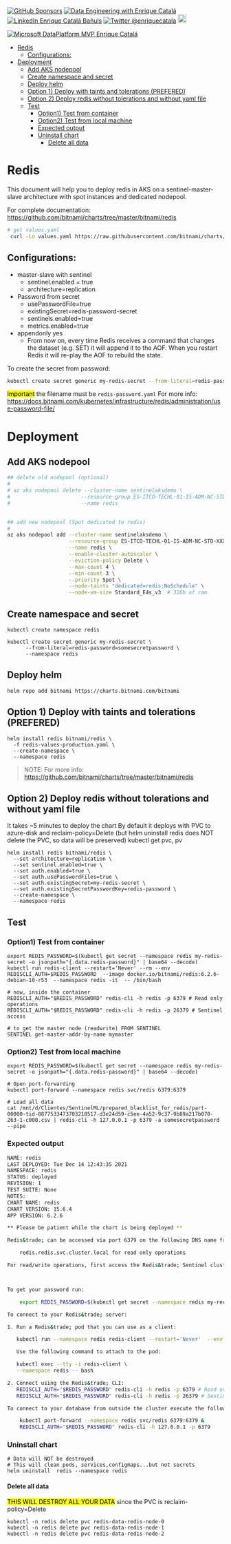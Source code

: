 <div>
    <a href="https://github.com/sponsors/enriquecatala"><img src="https://img.shields.io/badge/GitHub_Sponsors--_.svg?style=flat-square&logo=github&logoColor=EA4AAA" alt="GitHub Sponsors"></a>
    <a href="https://enriquecatala.com"><img src="https://img.shields.io/website?down_color=red&down_message=down&label=enriquecatala.com&up_color=46C018&url=https%3A%2F%2Fenriquecatala.com&style=flat-square" alt="Data Engineering with Enrique Catalá"></a>
    <a href="https://www.linkedin.com/in/enriquecatala"><img src="https://img.shields.io/badge/LinkedIn--_.svg?style=flat-square&logo=linkedin" alt="LinkedIn Enrique Catalá Bañuls"></a>
    <a href="https://twitter.com/enriquecatala"><img src="https://img.shields.io/twitter/follow/enriquecatala?color=blue&label=twitter&style=flat-square" alt="Twitter @enriquecatala"></a>
    <a href="https://youtube.com/enriquecatala"><img src="https://raw.githubusercontent.com/enriquecatala/enriquecatala/master/img/youtube.png" alt="Data Engineering: Canal youtube de Enrique Catalá" height=20></a>
</div>

<a href="https://mvp.microsoft.com/es-es/PublicProfile/5000312?fullName=Enrique%20Catala"><img src="https://raw.githubusercontent.com/enriquecatala/enriquecatala/master/img/MVP_Logo_horizontal.png" alt="Microsoft DataPlatform MVP Enrique Catalá"></a>

- [Redis](#redis)
  - [Configurations:](#configurations)
- [Deployment](#deployment)
  - [Add AKS nodepool](#add-aks-nodepool)
  - [Create namespace and secret](#create-namespace-and-secret)
  - [Deploy helm](#deploy-helm)
  - [Option 1) Deploy with taints and tolerations (PREFERED)](#option-1-deploy-with-taints-and-tolerations-prefered)
  - [Option 2) Deploy redis without tolerations and without yaml file](#option-2-deploy-redis-without-tolerations-and-without-yaml-file)
  - [Test](#test)
    - [Option1) Test from container](#option1-test-from-container)
    - [Option2) Test from local machine](#option2-test-from-local-machine)
    - [Expected output](#expected-output)
    - [Uninstall chart](#uninstall-chart)
      - [Delete all data](#delete-all-data)
# Redis

This document will help you to deploy redis in AKS on a sentinel-master-slave architecture with spot instances and dedicated nodepool.

For complete documentation: https://github.com/bitnami/charts/tree/master/bitnami/redis

```bash
# get values.yaml
 curl -Lo values.yaml https://raw.githubusercontent.com/bitnami/charts/master/bitnami/redis/values.yaml
 ```

 ## Configurations:

  - master-slave with sentinel
    - sentinel.enabled = true
    - architecture=replication
 - Password from secret
    - usePasswordFile=true
    - existingSecret=redis-password-secret
    - sentinels.enabled=true
    - metrics.enabled=true
  - appendonly yes
    - From now on, every time Redis receives a command that changes the dataset (e.g. SET) it will append it to the AOF. When you restart Redis it will re-play the AOF to rebuild the state.



To create the secret from password:

```bash
kubectl create secret generic my-redis-secret --from-literal=redis-password=somesecretpassword
```

<mark>Important</mark> the filename must be `redis-password.yaml` For more info: https://docs.bitnami.com/kubernetes/infrastructure/redis/administration/use-password-file/

# Deployment

## Add AKS nodepool

```bash
## delete old nodepool (optional)
#
# az aks nodepool delete --cluster-name sentinelaksdemo \
#                       --resource-group ES-ITCO-TECHL-01-IS-ADM-NC-STD-XXX \
#                       --name redis
    

## add new nodepool (Spot dedicated to redis)
#
az aks nodepool add --cluster-name sentinelaksdemo \
                    --resource-group ES-ITCO-TECHL-01-IS-ADM-NC-STD-XXX \
                    --name redis \
                    --enable-cluster-autoscaler \
                    --eviction-policy Delete \
                    --max-count 4 \
                    --min-count 3 \
                    --priority Spot \
                    --node-taints "dedicated=redis:NoSchedule" \
                    --node-vm-size Standard_E4s_v3	# 32Gb of ram
```

## Create namespace and secret
```
kubectl create namespace redis

kubectl create secret generic my-redis-secret \
      --from-literal=redis-password=somesecretpassword \
      --namespace redis

```
## Deploy helm

```
helm repo add bitnami https://charts.bitnami.com/bitnami
```

## Option 1) Deploy with taints and tolerations (PREFERED)

```
helm install redis bitnami/redis \
  -f redis-values-production.yaml \
  --create-namespace \
  --namespace redis
```

>NOTE: For more info: https://github.com/bitnami/charts/tree/master/bitnami/redis

## Option 2) Deploy redis without tolerations and without yaml file
 It takes ~5 minutes to deploy the chart
 By default it deploys with PVC to azure-disk and reclaim-policy=Delete (but helm uninstall redis does NOT delete the PVC, so data will be preserved)
  kubectl get pvc, pv

```
helm install redis bitnami/redis \
  --set architecture=replication \
  --set sentinel.enabled=true \
  --set auth.enabled=true \
  --set auth.usePasswordFiles=true \
  --set auth.existingSecret=my-redis-secret \
  --set auth.existingSecretPasswordKey=redis-password \
  --create-namespace \
  --namespace redis
```
## Test

### Option1) Test from container
```
export REDIS_PASSWORD=$(kubectl get secret --namespace redis my-redis-secret -o jsonpath="{.data.redis-password}" | base64 --decode)
kubectl run redis-client --restart='Never' --rm --env REDISCLI_AUTH=$REDIS_PASSWORD  --image docker.io/bitnami/redis:6.2.6-debian-10-r53  --namespace redis -it  -- /bin/bash 

# now, inside the container
REDISCLI_AUTH="$REDIS_PASSWORD" redis-cli -h redis -p 6379 # Read only operations
REDISCLI_AUTH="$REDIS_PASSWORD" redis-cli -h redis -p 26379 # Sentinel access

# to get the master node (readwrite) FROM SENTINEL
SENTINEL get-master-addr-by-name mymaster

```
### Option2) Test from local machine

``` 
export REDIS_PASSWORD=$(kubectl get secret --namespace redis my-redis-secret -o jsonpath="{.data.redis-password}" | base64 --decode)

# Open port-forwarding 
kubectl port-forward --namespace redis svc/redis 6379:6379 

# Load all data
cat /mnt/d/Clientes/SentinelML/prepared_blacklist_for_redis/part-00000-tid-8877533473703218517-d3e24d59-c5ee-4a52-9c37-9b89a217b070-263-1-c000.csv | redis-cli -h 127.0.0.1 -p 6379 -a somesecretpassword --pipe

```


### Expected output

```bash
NAME: redis
LAST DEPLOYED: Tue Dec 14 12:43:35 2021
NAMESPACE: redis
STATUS: deployed
REVISION: 1
TEST SUITE: None
NOTES:
CHART NAME: redis
CHART VERSION: 15.6.4
APP VERSION: 6.2.6

** Please be patient while the chart is being deployed **

Redis&trade; can be accessed via port 6379 on the following DNS name from within your cluster:

    redis.redis.svc.cluster.local for read only operations

For read/write operations, first access the Redis&trade; Sentinel cluster, which is available in port 26379 using the same domain name above.



To get your password run:

    export REDIS_PASSWORD=$(kubectl get secret --namespace redis my-redis-secret -o jsonpath="{.data.redis-password}" | base64 --decode)

To connect to your Redis&trade; server:

1. Run a Redis&trade; pod that you can use as a client:

   kubectl run --namespace redis redis-client --restart='Never'  --env REDISCLI_AUTH=$REDIS_PASSWORD  --image docker.io/bitnami/redis:6.2.6-debian-10-r53 --command -- sleep infinity

   Use the following command to attach to the pod:

   kubectl exec --tty -i redis-client \
   --namespace redis -- bash

2. Connect using the Redis&trade; CLI:
   REDISCLI_AUTH="$REDIS_PASSWORD" redis-cli -h redis -p 6379 # Read only operations
   REDISCLI_AUTH="$REDIS_PASSWORD" redis-cli -h redis -p 26379 # Sentinel access

To connect to your database from outside the cluster execute the following commands:

    kubectl port-forward --namespace redis svc/redis 6379:6379 &
    REDISCLI_AUTH="$REDIS_PASSWORD" redis-cli -h 127.0.0.1 -p 6379
```

### Uninstall chart

```
# Data will NOT be destroyed
# This will clean pods, services,configmaps...but not secrets
helm uninstall  redis --namespace redis
```

#### Delete all data

<mark>THIS WILL DESTROY ALL YOUR DATA</mark> since the PVC is reclaim-policy=Delete
```
kubectl -n redis delete pvc redis-data-redis-node-0
kubectl -n redis delete pvc redis-data-redis-node-1
kubectl -n redis delete pvc redis-data-redis-node-2
```